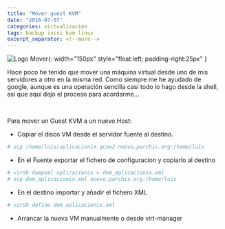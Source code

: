```yaml
---
title: "Mover guest KVM"
date: "2016-07-07"
categories: virtualización
tags: backup iscsi kvm linux
excerpt_separator: <!--more-->
---
```


![Logo Mover](/assets/img/posts/logo-move.svg){: width="150px" style="float:left; padding-right:25px" } 

Hace poco he tenido que mover una máquina virtual desde uno de mis servidores a otro en la misma red. Como siempre me he ayudado de google, aunque es una operación sencilla casi todo lo hago desde la shell, así que aquí dejo el proceso para acordarme...

<br clear="left"/>
<!--more-->

Para mover un Guest KVM a un nuevo Host:

- Copiar el disco VM desde el servidor fuente al destino.

```bash
# scp /home/luis/aplicacionix.qcow2 nuevo.parchis.org:/home/luis
```

- En el Fuente exportar el fichero de configuracion y copiarlo al destino

```bash
# virsh dumpxml aplicacionix > dom_aplicacionix.xml
# scp dom_aplicacionix.xml nuevo.parchis.org:/home/luis
```

- En el destino importar y añadir el fichero XML

```bash
# virsh define dom_aplicacionix.xml
```

- Arrancar la nueva VM manualmente o desde virt-manager
